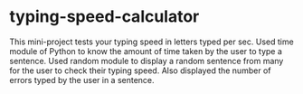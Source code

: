 # typing-speed-calculator

This mini-project tests your typing speed in letters typed per sec.
Used time module of Python to know the amount of time taken by the user to type a sentence.
Used random module to display a random sentence from many for the user to check their typing speed.
Also displayed the number of errors typed by the user in a sentence.
